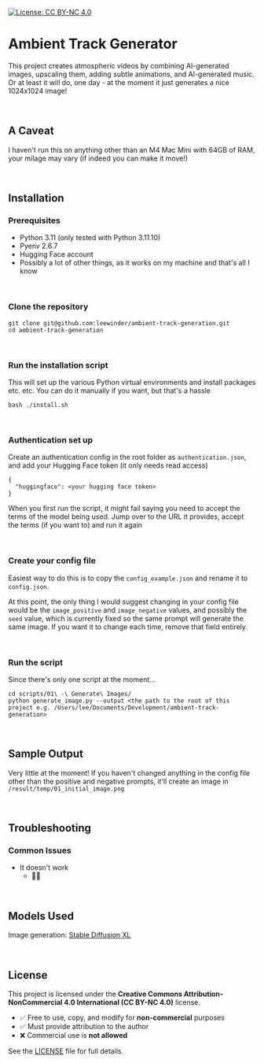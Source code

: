 [![License: CC BY-NC 4.0](https://img.shields.io/badge/License-CC%20BY--NC%204.0-lightgrey.svg)](https://creativecommons.org/licenses/by-nc/4.0/)


# Ambient Track Generator
This project creates atmospheric videos by combining AI-generated images, upscaling them, adding subtle animations, and AI-generated music.  Or at least it will do, one day - at the moment it just generates a nice 1024x1024 image!

&nbsp; 
## A Caveat
I haven't run this on anything other than an M4 Mac Mini with 64GB of RAM, your milage may vary (if indeed you can make it move!)

&nbsp; 
## Installation

### Prerequisites 
- Python 3.11 (only tested with Python 3.11.10)
- Pyenv 2.6.7
- Hugging Face account
- Possibly a lot of other things, as it works on my machine and that's all I know

&nbsp; 
### Clone the repository

   ```
   git clone git@github.com:leewinder/ambient-track-generation.git
   cd ambient-track-generation
   ```
&nbsp; 
### Run the installation script

This will set up the various Python virtual environments and install packages etc. etc.  You can do it manually if you want, but that's a hassle
   ```
   bash ./install.sh
   ```

&nbsp; 
### Authentication set up

Create an authentication config in the root folder as `authentication.json`, and add your Hugging Face token (it only needs read access)
   ```
   {
     "huggingface": <your hugging face token>
   }
   ```
When you first run the script, it might fail saying you need to accept the terms of the model being used.  Jump over to the URL it provides, accept the terms (if you want to) and run it again

&nbsp; 
### Create your config file

Easiest way to do this is to copy the `config_example.json` and rename it to `config.json`.  

At this point, the only thing I would suggest changing in your config file would be the `image_positive` and `image_negative` values, and possibly the `seed` value, which is currently fixed so the same prompt will generate the same image.  If you want it to change each time, remove that field entirely.

&nbsp; 
### Run the script

Since there's only one script at the moment...
   ```
   cd scripts/01\ -\ Generate\ Images/
   python generate_image.py --output <the path to the root of this project e.g. /Users/lee/Documents/Development/ambient-track-generation>
   ```
&nbsp; 
## Sample Output
Very little at the moment!  If you haven't changed anything in the config file other than the positive and negative prompts, it'll create an image in `/result/temp/01_initial_image.png`

&nbsp; 
## Troubleshooting
### Common Issues
* It doesn't work
  - 🤷‍♂️

&nbsp; 
## Models Used
Image generation: [Stable Diffusion XL](https://stablediffusionxl.com/)

&nbsp; 
## License

This project is licensed under the **Creative Commons Attribution-NonCommercial 4.0 International (CC BY-NC 4.0)** license.

- ✅ Free to use, copy, and modify for **non-commercial** purposes  
- ✅ Must provide attribution to the author  
- ❌ Commercial use is **not allowed**  

See the [LICENSE](./LICENSE) file for full details.
